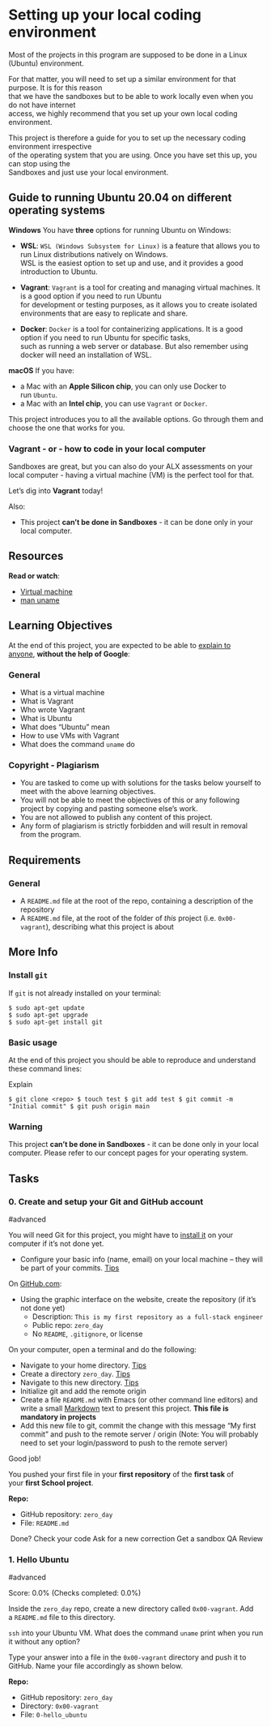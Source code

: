 # Setting up your local coding environment

Most of the projects in this program are supposed to be done in a Linux (Ubuntu) environment.

For that matter, you will need to set up a similar environment for that purpose. It is for this reason  
that we have the sandboxes but to be able to work locally even when you do not have internet  
access, we highly recommend that you set up your own local coding environment.

This project is therefore a guide for you to set up the necessary coding environment irrespective  
of the operating system that you are using. Once you have set this up, you can stop using the  
Sandboxes and just use your local environment.

## Guide to running Ubuntu 20.04 on different operating systems

**Windows** You have **three** options for running Ubuntu on Windows:

- **WSL**: `WSL (Windows Subsystem for Linux)` is a feature that allows you to run Linux distributions natively on Windows.  
  WSL is the easiest option to set up and use, and it provides a good introduction to Ubuntu.
  
- **Vagrant**: `Vagrant` is a tool for creating and managing virtual machines. It is a good option if you need to run Ubuntu  
  for development or testing purposes, as it allows you to create isolated environments that are easy to replicate and share.
  
- **Docker**: `Docker` is a tool for containerizing applications. It is a good option if you need to run Ubuntu for specific tasks,  
  such as running a web server or database. But also remember using docker will need an installation of WSL.
  

**macOS** If you have:

- a Mac with an **Apple Silicon chip**, you can only use Docker to run `Ubuntu`.
- a Mac with an **Intel chip**, you can use `Vagrant` or `Docker`.

This project introduces you to all the available options. Go through them and choose the one that works for you.

### Vagrant - or - how to code in your local computer

Sandboxes are great, but you can also do your ALX assessments on your local computer - having a virtual machine (VM) is the perfect tool for that.

Let’s dig into **Vagrant** today!

Also:

- This project **can’t be done in Sandboxes** - it can be done only in your local computer.

## Resources

**Read or watch**:

- [Virtual machine](https://intranet.alxswe.com/rltoken/eoV8V_5fgzW_UhJ3PtVyWw "Virtual machine")
- [man uname](https://intranet.alxswe.com/rltoken/Z4MowYniH5YJoZo4jZgIBw "man uname")

## Learning Objectives

At the end of this project, you are expected to be able to [explain to anyone](https://intranet.alxswe.com/rltoken/g5OVhHRsT0jjsvUI1Y8jgw "explain to anyone"), **without the help of Google**:

### General

- What is a virtual machine
- What is Vagrant
- Who wrote Vagrant
- What is Ubuntu
- What does “Ubuntu” mean
- How to use VMs with Vagrant
- What does the command `uname` do

### Copyright - Plagiarism

- You are tasked to come up with solutions for the tasks below yourself to meet with the above learning objectives.
- You will not be able to meet the objectives of this or any following project by copying and pasting someone else’s work.
- You are not allowed to publish any content of this project.
- Any form of plagiarism is strictly forbidden and will result in removal from the program.

## Requirements

### General

- A `README.md` file at the root of the repo, containing a description of the repository
- A `README.md` file, at the root of the folder of *this* project (i.e. `0x00-vagrant`), describing what this project is about

## More Info

### Install `git`

If `git` is not already installed on your terminal:

```
$ sudo apt-get update
$ sudo apt-get upgrade
$ sudo apt-get install git
```

### Basic usage

At the end of this project you should be able to reproduce and understand these command lines:

Explain

`$ git clone <repo> $ touch test $ git add test $ git commit -m "Initial commit" $ git push origin main`

### Warning

This project **can’t be done in Sandboxes** - it can be done only in your local computer. Please refer to our concept pages for your operating system.

## Tasks

### 0. Create and setup your Git and GitHub account

#advanced

You will need Git for this project, you might have to [install it](https://intranet.alxswe.com/rltoken/7kPsched1VMPOY2bdvZvGQ "install it") on your computer if it’s not done yet.

- Configure your basic info (name, email) on your local machine – they will be part of your commits. [Tips](https://intranet.alxswe.com/rltoken/oAAqmPJ1ftZZhUjaw7FvjA "Tips")

On [GitHub.com](https://intranet.alxswe.com/rltoken/4vp5Qze3WATHKtytzT2_UA "GitHub.com"):

- Using the graphic interface on the website, create the repository (if it’s not done yet)
  - Description: `This is my first repository as a full-stack engineer`
  - Public repo: `zero_day`
  - No `README`, `.gitignore`, or license

On your computer, open a terminal and do the following:

- Navigate to your home directory. [Tips](https://intranet.alxswe.com/rltoken/YeOwsN-vhfSCbNjgE01Gag "Tips")
- Create a directory `zero_day`. [Tips](https://intranet.alxswe.com/rltoken/hWrqqlilEv8L6yqpyt1TTA "Tips")
- Navigate to this new directory. [Tips](https://intranet.alxswe.com/rltoken/za58mq537U6U775osQ8bfQ "Tips")
- Initialize git and add the remote origin
- Create a file `README.md` with Emacs (or other command line editors) and write a small [Markdown](https://intranet.alxswe.com/rltoken/VV79mKOEf5mXVbKpH4i63Q "Markdown") text to present this project. **This file is mandatory in projects**
- Add this new file to git, commit the change with this message “My first commit” and push to the remote server / origin (Note: You will probably need to set your login/password to push to the remote server)

Good job!

You pushed your first file in your **first repository** of the **first task** of your **first School project**.

**Repo:**

- GitHub repository: `zero_day`
- File: `README.md`

 Done? Check your code Ask for a new correction Get a sandbox QA Review

### 1. Hello Ubuntu

#advanced

Score: 0.0% (Checks completed: 0.0%)

Inside the `zero_day` repo, create a new directory called `0x00-vagrant`. Add a `README.md` file to this directory.

`ssh` into your Ubuntu VM. What does the command `uname` print when you run it without any option?

Type your answer into a file in the `0x00-vagrant` directory and push it to GitHub. Name your file accordingly as shown below.

**Repo:**

- GitHub repository: `zero_day`
- Directory: `0x00-vagrant`
- File: `0-hello_ubuntu`
